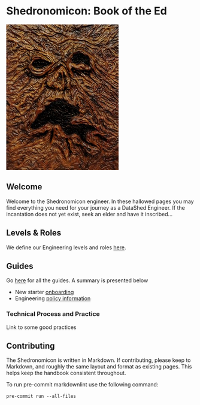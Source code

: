 # Shedronomicon: Book of the Ed

![Ex Mortis!](/assets/images/shed.jpg)

## Welcome

Welcome to the Shedronomicon engineer. In these hallowed pages you may find
everything you need for your journey as a DataShed Engineer. If the incantation
does not yet exist, seek an elder and have it inscribed…

## Levels & Roles

We define our Engineering levels and roles [here](/levels/README.md).

## Guides

Go [here](/guides) for all the guides. A summary is presented below

- New starter [onboarding](/guides/onboarding.md)
- Engineering [policy information](policies/README.md)

### Technical Process and Practice

Link to some good practices

## Contributing

The Shedronomicon is written in Markdown. If contributing, please keep to
Markdown, and roughly the same layout and format as existing pages. This helps
keep the handbook consistent throughout.

To run pre-commit markdownlint use the following command:

    pre-commit run --all-files

